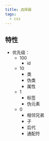 ```yaml
---
title: 选择器
tags:
  - css
---
```

## 特性

- 优先级：
    - 100
        - id
    - 10
        - 类
        - 伪类
        - 属性
    - 1
        - 标签
        - 伪元素
    - 0
        - 相邻兄弟
        - 子
        - 后代
        - 通配符
